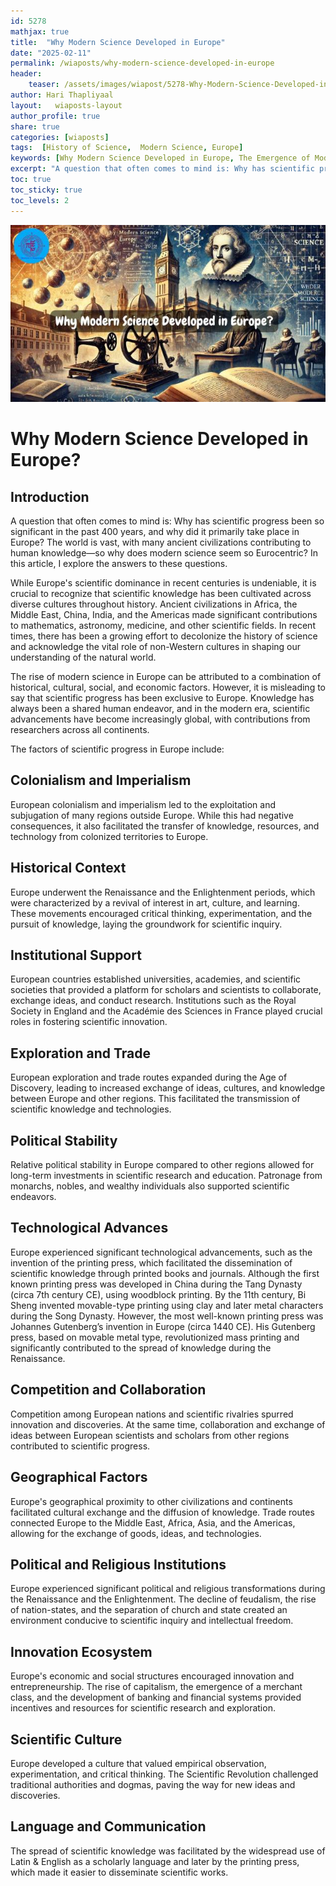 ```yaml
---        
id: 5278
mathjax: true        
title:  "Why Modern Science Developed in Europe"        
date: "2025-02-11"        
permalink: /wiaposts/why-modern-science-developed-in-europe
header:        
    teaser: /assets/images/wiapost/5278-Why-Modern-Science-Developed-in-Europe.jpg               
author: Hari Thapliyaal        
layout:   wiaposts-layout        
author_profile: true        
share: true
categories: [wiaposts] 
tags:  [History of Science,  Modern Science, Europe]      
keywords: [Why Modern Science Developed in Europe, The Emergence of Modern Science, Science and Western Society]  
excerpt: "A question that often comes to mind is: Why has scientific progress been so significant in the past 400 years, and why did it primarily take place in Europe? The world is vast, with many ancient civilizations contributing to human knowledge—so why does modern science seem so Eurocentric? In this article, I explore the answers to these questions."
toc: true
toc_sticky: true
toc_levels: 2
---
```


![Why Modern Science Developed in Europe](/assets/images/wiapost/5278-Why-Modern-Science-Developed-in-Europe.jpg)

# Why Modern Science Developed in Europe?

## Introduction
A question that often comes to mind is: Why has scientific progress been so significant in the past 400 years, and why did it primarily take place in Europe? The world is vast, with many ancient civilizations contributing to human knowledge—so why does modern science seem so Eurocentric? In this article, I explore the answers to these questions.

While Europe's scientific dominance in recent centuries is undeniable, it is crucial to recognize that scientific knowledge has been cultivated across diverse cultures throughout history. Ancient civilizations in Africa, the Middle East, China, India, and the Americas made significant contributions to mathematics, astronomy, medicine, and other scientific fields. In recent times, there has been a growing effort to decolonize the history of science and acknowledge the vital role of non-Western cultures in shaping our understanding of the natural world.

The rise of modern science in Europe can be attributed to a combination of historical, cultural, social, and economic factors. However, it is misleading to say that scientific progress has been exclusive to Europe. Knowledge has always been a shared human endeavor, and in the modern era, scientific advancements have become increasingly global, with contributions from researchers across all continents.

The factors of scientific progress in Europe include:

## **Colonialism and Imperialism**
European colonialism and imperialism led to the exploitation and subjugation of many regions outside Europe. While this had negative consequences, it also facilitated the transfer of knowledge, resources, and technology from colonized territories to Europe.

## **Historical Context** 
Europe underwent the Renaissance and the Enlightenment periods, which were characterized by a revival of interest in art, culture, and learning. These movements encouraged critical thinking, experimentation, and the pursuit of knowledge, laying the groundwork for scientific inquiry.

## **Institutional Support** 
European countries established universities, academies, and scientific societies that provided a platform for scholars and scientists to collaborate, exchange ideas, and conduct research. Institutions such as the Royal Society in England and the Académie des Sciences in France played crucial roles in fostering scientific innovation.

## **Exploration and Trade** 
European exploration and trade routes expanded during the Age of Discovery, leading to increased exchange of ideas, cultures, and knowledge between Europe and other regions. This facilitated the transmission of scientific knowledge and technologies.

## **Political Stability** 
Relative political stability in Europe compared to other regions allowed for long-term investments in scientific research and education. Patronage from monarchs, nobles, and wealthy individuals also supported scientific endeavors.

## **Technological Advances** 
Europe experienced significant technological advancements, such as the invention of the printing press, which facilitated the dissemination of scientific knowledge through printed books and journals. Although the first known printing press was developed in China during the Tang Dynasty (circa 7th century CE), using woodblock printing. By the 11th century, Bi Sheng invented movable-type printing using clay and later metal characters during the Song Dynasty. However, the most well-known printing press was Johannes Gutenberg’s invention in Europe (circa 1440 CE). His Gutenberg press, based on movable metal type, revolutionized mass printing and significantly contributed to the spread of knowledge during the Renaissance.

## **Competition and Collaboration**
Competition among European nations and scientific rivalries spurred innovation and discoveries. At the same time, collaboration and exchange of ideas between European scientists and scholars from other regions contributed to scientific progress.


## **Geographical Factors**
Europe's geographical proximity to other civilizations and continents facilitated cultural exchange and the diffusion of knowledge. Trade routes connected Europe to the Middle East, Africa, Asia, and the Americas, allowing for the exchange of goods, ideas, and technologies.


## **Political and Religious Institutions**
Europe experienced significant political and religious transformations during the Renaissance and the Enlightenment. The decline of feudalism, the rise of nation-states, and the separation of church and state created an environment conducive to scientific inquiry and intellectual freedom.

## **Innovation Ecosystem**
Europe's economic and social structures encouraged innovation and entrepreneurship. The rise of capitalism, the emergence of a merchant class, and the development of banking and financial systems provided incentives and resources for scientific research and exploration.

## **Scientific Culture**
Europe developed a culture that valued empirical observation, experimentation, and critical thinking. The Scientific Revolution challenged traditional authorities and dogmas, paving the way for new ideas and discoveries.

## **Language and Communication**
The spread of scientific knowledge was facilitated by the widespread use of Latin & English as a scholarly language and later by the printing press, which made it easier to disseminate scientific works.


